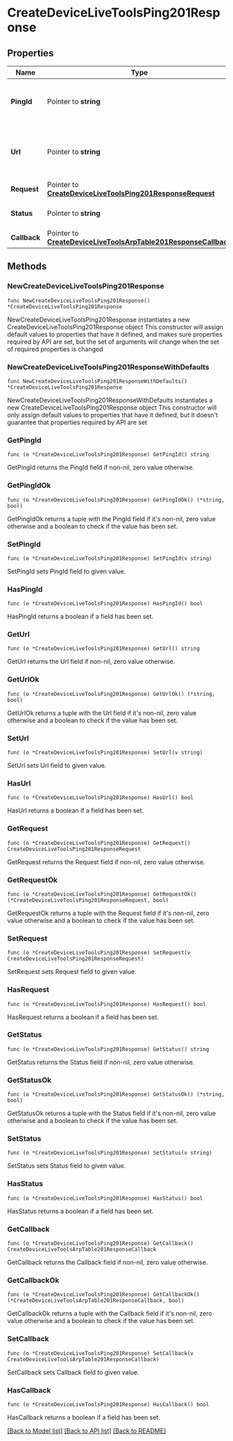 # CreateDeviceLiveToolsPing201Response

## Properties

Name | Type | Description | Notes
------------ | ------------- | ------------- | -------------
**PingId** | Pointer to **string** | Id to check the status of your ping request. | [optional] 
**Url** | Pointer to **string** | GET this url to check the status of your ping request. | [optional] 
**Request** | Pointer to [**CreateDeviceLiveToolsPing201ResponseRequest**](CreateDeviceLiveToolsPing201ResponseRequest.md) |  | [optional] 
**Status** | Pointer to **string** | Status of the ping request. | [optional] 
**Callback** | Pointer to [**CreateDeviceLiveToolsArpTable201ResponseCallback**](CreateDeviceLiveToolsArpTable201ResponseCallback.md) |  | [optional] 

## Methods

### NewCreateDeviceLiveToolsPing201Response

`func NewCreateDeviceLiveToolsPing201Response() *CreateDeviceLiveToolsPing201Response`

NewCreateDeviceLiveToolsPing201Response instantiates a new CreateDeviceLiveToolsPing201Response object
This constructor will assign default values to properties that have it defined,
and makes sure properties required by API are set, but the set of arguments
will change when the set of required properties is changed

### NewCreateDeviceLiveToolsPing201ResponseWithDefaults

`func NewCreateDeviceLiveToolsPing201ResponseWithDefaults() *CreateDeviceLiveToolsPing201Response`

NewCreateDeviceLiveToolsPing201ResponseWithDefaults instantiates a new CreateDeviceLiveToolsPing201Response object
This constructor will only assign default values to properties that have it defined,
but it doesn't guarantee that properties required by API are set

### GetPingId

`func (o *CreateDeviceLiveToolsPing201Response) GetPingId() string`

GetPingId returns the PingId field if non-nil, zero value otherwise.

### GetPingIdOk

`func (o *CreateDeviceLiveToolsPing201Response) GetPingIdOk() (*string, bool)`

GetPingIdOk returns a tuple with the PingId field if it's non-nil, zero value otherwise
and a boolean to check if the value has been set.

### SetPingId

`func (o *CreateDeviceLiveToolsPing201Response) SetPingId(v string)`

SetPingId sets PingId field to given value.

### HasPingId

`func (o *CreateDeviceLiveToolsPing201Response) HasPingId() bool`

HasPingId returns a boolean if a field has been set.

### GetUrl

`func (o *CreateDeviceLiveToolsPing201Response) GetUrl() string`

GetUrl returns the Url field if non-nil, zero value otherwise.

### GetUrlOk

`func (o *CreateDeviceLiveToolsPing201Response) GetUrlOk() (*string, bool)`

GetUrlOk returns a tuple with the Url field if it's non-nil, zero value otherwise
and a boolean to check if the value has been set.

### SetUrl

`func (o *CreateDeviceLiveToolsPing201Response) SetUrl(v string)`

SetUrl sets Url field to given value.

### HasUrl

`func (o *CreateDeviceLiveToolsPing201Response) HasUrl() bool`

HasUrl returns a boolean if a field has been set.

### GetRequest

`func (o *CreateDeviceLiveToolsPing201Response) GetRequest() CreateDeviceLiveToolsPing201ResponseRequest`

GetRequest returns the Request field if non-nil, zero value otherwise.

### GetRequestOk

`func (o *CreateDeviceLiveToolsPing201Response) GetRequestOk() (*CreateDeviceLiveToolsPing201ResponseRequest, bool)`

GetRequestOk returns a tuple with the Request field if it's non-nil, zero value otherwise
and a boolean to check if the value has been set.

### SetRequest

`func (o *CreateDeviceLiveToolsPing201Response) SetRequest(v CreateDeviceLiveToolsPing201ResponseRequest)`

SetRequest sets Request field to given value.

### HasRequest

`func (o *CreateDeviceLiveToolsPing201Response) HasRequest() bool`

HasRequest returns a boolean if a field has been set.

### GetStatus

`func (o *CreateDeviceLiveToolsPing201Response) GetStatus() string`

GetStatus returns the Status field if non-nil, zero value otherwise.

### GetStatusOk

`func (o *CreateDeviceLiveToolsPing201Response) GetStatusOk() (*string, bool)`

GetStatusOk returns a tuple with the Status field if it's non-nil, zero value otherwise
and a boolean to check if the value has been set.

### SetStatus

`func (o *CreateDeviceLiveToolsPing201Response) SetStatus(v string)`

SetStatus sets Status field to given value.

### HasStatus

`func (o *CreateDeviceLiveToolsPing201Response) HasStatus() bool`

HasStatus returns a boolean if a field has been set.

### GetCallback

`func (o *CreateDeviceLiveToolsPing201Response) GetCallback() CreateDeviceLiveToolsArpTable201ResponseCallback`

GetCallback returns the Callback field if non-nil, zero value otherwise.

### GetCallbackOk

`func (o *CreateDeviceLiveToolsPing201Response) GetCallbackOk() (*CreateDeviceLiveToolsArpTable201ResponseCallback, bool)`

GetCallbackOk returns a tuple with the Callback field if it's non-nil, zero value otherwise
and a boolean to check if the value has been set.

### SetCallback

`func (o *CreateDeviceLiveToolsPing201Response) SetCallback(v CreateDeviceLiveToolsArpTable201ResponseCallback)`

SetCallback sets Callback field to given value.

### HasCallback

`func (o *CreateDeviceLiveToolsPing201Response) HasCallback() bool`

HasCallback returns a boolean if a field has been set.


[[Back to Model list]](../README.md#documentation-for-models) [[Back to API list]](../README.md#documentation-for-api-endpoints) [[Back to README]](../README.md)


